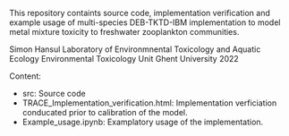 This repository containts source code, implementation verification and example usage of multi-species DEB-TKTD-IBM implementation 
to model metal mixture toxicity to freshwater zooplankton communities. 

Simon Hansul
Laboratory of Environmnental Toxicology and Aquatic Ecology
Environmental Toxicology Unit
Ghent University
2022

Content:
- src: Source code
- TRACE_Implementation_verification.html: Implementation verficiation conducated prior to calibration of the model. 
- Example_usage.ipynb: Examplatory usage of the implementation.

